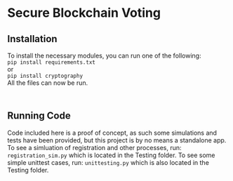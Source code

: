 # Secure Blockchain Voting

## Installation
To install the necessary modules, you can run one of the following:<br>
    ```
    pip install requirements.txt
    ```
    <br> or <br>
    ```
    pip install cryptography
    ```
<br>
All the files can now be run.

<br>**Running Code**<br>
----------------------------
Code included here is a proof of concept, as such some simulations and tests have
been provided, but this project is by no means a standalone app. 
To see a simluation of registration and other processes, run:
    ```
registration_sim.py
    ```
which is located in the Testing folder. To see some simple unittest cases, run:
    ```
unittesting.py
    ```
which is also located in the Testing folder.
